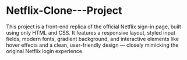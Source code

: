 # Netflix-Clone---Project
This project is a front-end replica of the official Netflix sign-in page, built using only HTML and CSS. It features a responsive layout, styled input fields, modern fonts, gradient background, and interactive elements like hover effects and a clean, user-friendly design — closely mimicking the original Netflix login experience.
